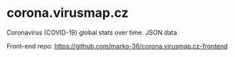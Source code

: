 # corona.virusmap.cz
Coronavirus (COVID-19) global stats over time. JSON data

Front-end repo: 
https://github.com/marko-36/corona.virusmap.cz-frontend
